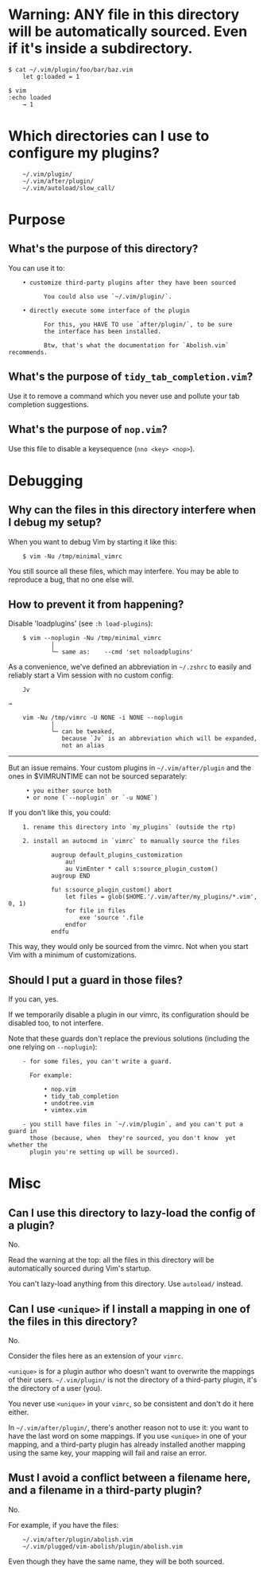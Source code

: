 # Warning: ANY file in this directory will be automatically sourced. Even if it's inside a subdirectory.

    $ cat ~/.vim/plugin/foo/bar/baz.vim
        let g:loaded = 1

    $ vim
    :echo loaded
        → 1

# Which directories can I use to configure my plugins?

        ~/.vim/plugin/
        ~/.vim/after/plugin/
        ~/.vim/autoload/slow_call/

##
# Purpose
## What's the purpose of this directory?

You can use it to:

        • customize third-party plugins after they have been sourced

              You could also use `~/.vim/plugin/`.

        • directly execute some interface of the plugin

              For this, you HAVE TO use `after/plugin/`, to be sure
              the interface has been installed.

              Btw, that's what the documentation for `Abolish.vim` recommends.

## What's the purpose of `tidy_tab_completion.vim`?

Use it to remove  a command which you never use and  pollute your tab completion
suggestions.

## What's the purpose of `nop.vim`?

Use this file to disable a keysequence (`nno <key> <nop>`).

##
# Debugging
## Why can the files in this directory interfere when I debug my setup?

When you want to debug Vim by starting it like this:

        $ vim -Nu /tmp/minimal_vimrc

You still source all these files, which may interfere.
You may be able to reproduce a bug, that no one else will.

## How to prevent it from happening?

Disable 'loadplugins' (see `:h load-plugins`):

        $ vim --noplugin -Nu /tmp/minimal_vimrc
                │
                └─ same as:    --cmd 'set noloadplugins'


As a  convenience, we've  defined an  abbreviation in  `~/.zshrc` to  easily and
reliably start a Vim session with no custom config:

        Jv

    →

        vim -Nu /tmp/vimrc -U NONE -i NONE --noplugin
                │
                └─ can be tweaked,
                   because `Jv` is an abbreviation which will be expanded,
                   not an alias

---

But an issue remains.
Your custom plugins in `~/.vim/after/plugin` and the ones in $VIMRUNTIME can not
be sourced separately:

         • you either source both
         • or none (`--noplugin` or `-u NONE`)

If you don't like this, you could:

        1. rename this directory into `my_plugins` (outside the rtp)

        2. install an autocmd in `vimrc` to manually source the files

                augroup default_plugins_customization
                    au!
                    au VimEnter * call s:source_plugin_custom()
                augroup END

                fu! s:source_plugin_custom() abort
                    let files = glob($HOME.'/.vim/after/my_plugins/*.vim', 0, 1)
                    for file in files
                        exe 'source '.file
                    endfor
                endfu

This way, they would only be sourced from the vimrc.
Not when you start Vim with a minimum of customizations.

## Should I put a guard in those files?

If you can, yes.

If we  temporarily disable a  plugin in our  vimrc, its configuration  should be
disabled too, to not interfere.

Note that these  guards don't replace the previous solutions  (including the one
relying on `--noplugin`):

        - for some files, you can't write a guard.

          For example:

              • nop.vim
              • tidy_tab_completion
              • undotree.vim
              • vimtex.vim

        - you still have files in `~/.vim/plugin`, and you can't put a guard in
          those (because, when  they're sourced, you don't know  yet whether the
          plugin you're setting up will be sourced).

##
# Misc
## Can I use this directory to lazy-load the config of a plugin?

No.

Read the warning at the top:
all  the files  in this  directory will  be automatically  sourced during  Vim's
startup.

You can't lazy-load anything from this directory.
Use `autoload/` instead.

## Can I use `<unique>` if I install a mapping in one of the files in this directory?

No.

Consider the files here as an extension of your `vimrc`.

`<unique>` is for a plugin author who  doesn't want to overwrite the mappings of
their users.
`~/.vim/plugin/`  is  not  the  directory  of a  third-party  plugin,  it's  the
directory of a user (you).

You never use `<unique>` in your `vimrc`,  so be consistent and don't do it here
either.


In `~/.vim/after/plugin/`, there's another reason not to use it:
you want to have the last word on some mappings.
If you  use `<unique>`  in one  of your  mapping, and  a third-party  plugin has
already installed another mapping using the same key, your mapping will fail and
raise an error.

## Must I avoid a conflict between a filename here, and a filename in a third-party plugin?

No.

For example, if you have the files:

        ~/.vim/after/plugin/abolish.vim
        ~/.vim/plugged/vim-abolish/plugin/abolish.vim

Even though they have the same name, they will be both sourced.

